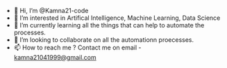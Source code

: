 - 👋 Hi, I’m @Kamna21-code
- 👀 I’m interested in Artifical Intelligence, Machine Learning, Data Science
- 🌱 I’m currently learning all the things that can help to automate the processes.
- 💞️ I’m looking to collaborate on all the automationn proecesses. 
- 📫 How to reach me ? Contact me on email - kamna21041999@gmail.com

<!---
Kamna21-code/Kamna21-code is a ✨ special ✨ repository because its `README.md` (this file) appears on your GitHub profile.
You can click the Preview link to take a look at your changes.
--->
